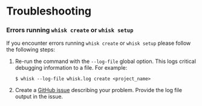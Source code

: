 # Troubleshooting

### Errors running `whisk create` or `whisk setup`

If you encounter errors running `whisk create` or `whisk setup` please follow the following steps:

1. Re-run the command with the `--log-file` global option. This logs critical debugging information to a file. For example:
    ```
    $ whisk --log-file whisk.log create <project_name>
    ```
2. Create a [GitHub issue](https://github.com/whisk-ml/whisk/issues/new) describing your problem. Provide the log file output in the issue.
